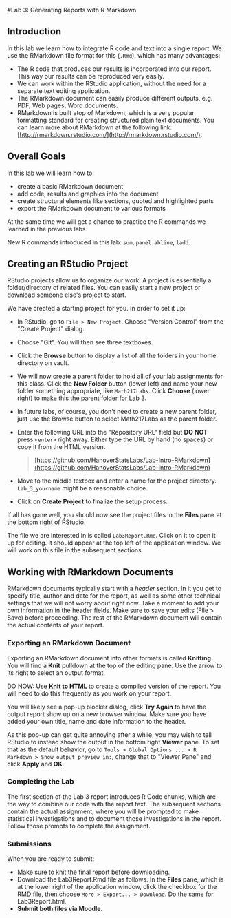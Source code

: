 #Lab 3: Generating Reports with R Markdown

## Introduction

In this lab we learn how to integrate R code and text into a single report. We use the RMarkdown file format for this (`.Rmd`), which has many advantages:

- The R code that produces our results is incorporated into our report. This way our results can be reproduced very easily.
- We can work within the RStudio application, without the need for a separate text editing application.
- The RMarkdown document can easily produce different outputs, e.g. PDF, Web pages, Word documents.
- RMarkdown is built atop of Markdown, which is a very popular formatting standard for creating structured plain text documents. You can learn more about RMarkdown at the following link: [http://rmarkdown.rstudio.com/](http://rmarkdown.rstudio.com/).

## Overall Goals

In this lab we will learn how to:

- create a basic RMarkdown document
- add code, results and graphics into the document
- create structural elements like sections, quoted and highlighted parts
- export the RMarkdown document to various formats

At the same time we will get a chance to practice the R commands we learned in the previous labs.

New R commands introduced in this lab: `sum`, `panel.abline`, `ladd`.

## Creating an RStudio Project

RStudio projects allow us to organize our work. A project is essentially a folder/directory of related files. You can easily start a new project or download someone else's project to start.

We have created a starting project for you. In order to set it up:

- In RStudio, go to `File > New Project`. Choose "Version Control" from the "Create Project" dialog.
- Choose "Git".  You will then see three textboxes.
- Click the **Browse** button to display a list of all the folders in your home directory on vault.
- We will now create a parent folder to hold all of your lab assignments for this class. Click the **New Folder** button (lower left) and name your new folder something appropriate, like `Math217Labs`.  Click **Choose** (lower right) to make this the parent folder for Lab 3.
- In future labs, of course, you don't need to create a new parent folder, just use the Browse button to select Math217Labs as the parent folder.
- Enter the following URL into the "Repository URL" field but **DO NOT** press `<enter>` right away. Either type the URL by hand (no spaces) or copy it from the HTML version.

    > [https://github.com/HanoverStatsLabs/Lab-Intro-RMarkdown](https://github.com/HanoverStatsLabs/Lab-Intro-RMarkdown)

- Move to the middle textbox and enter a name for the project directory. `Lab_3_yourname` might be a reasonable choice.
- Click on **Create Project** to finalize the setup process.

If all has gone well, you should now see the project files in the **Files pane** at the bottom right of RStudio.

The file we are interested in is called `Lab3Report.Rmd`. Click on it to open it up for editing. It should appear at the top left of the application window. We will work on this file in the subsequent sections.

## Working with RMarkdown Documents

RMarkdown documents typically start with a *header* section. In it you get to specify title, author and date for the report, as well as some other technical settings that we will not worry about right now. Take a moment to add your own information in the header fields. Make sure to save your edits (File > Save) before proceeding. The rest of the RMarkdown document will contain the actual contents of your report.

### Exporting an RMarkdown Document

Exporting an RMarkdown document into other formats is called **Knitting**. You will find a **Knit** pulldown at the top of the editing pane. Use the arrow to its right to select an output format.

DO NOW: Use **Knit to HTML** to create a compiled version of the report. You will need to do this frequently as you work on your report.

You will likely see a pop-up blocker dialog, click **Try Again** to have the output report show up on a new browser window. Make sure you have added your own title, name and date information to the header.

As this pop-up can get quite annoying after a while, you may wish to tell RStudio to instead show the output in the bottom right **Viewer** pane. To set that as the default behavior, go to `Tools > Global Options ... > R Markdown > Show output preview in:`, change that to "Viewer Pane" and click **Apply** and **OK**.

### Completing the Lab

The first section of the Lab 3 report introduces R Code chunks, which are the way to combine our code with the report text. The subsequent sections contain the actual assignment, where you will be prompted to make statistical investigations and to document those investigations in the report. Follow those prompts to complete the assignment.

### Submissions

When you are ready to submit:

- Make sure to knit the final report before downloading.
- Download the Lab3Report.Rmd file as follows.  In the **Files** pane, which is at the lower right of the application window, click the checkbox for the RMD file, then choose `More > Export... > Download`. Do the same for Lab3Report.html.
- **Submit both files via Moodle**.
